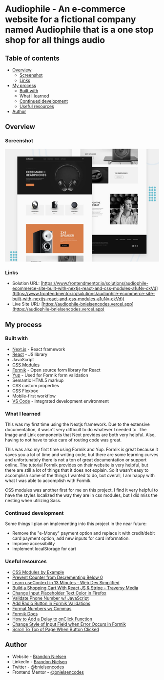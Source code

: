 # Audiophile - An e-commerce website for a fictional company named Audiophile that is a one stop shop for all things audio

## Table of contents

- [Overview](#overview)
  - [Screenshot](#screenshot)
  - [Links](#links)
- [My process](#my-process)
  - [Built with](#built-with)
  - [What I learned](#what-i-learned)
  - [Continued development](#continued-development)
  - [Useful resources](#useful-resources)
- [Author](#author)

## Overview

### Screenshot

![screenshot preview of Audiophile website](public/assets/screenshots/preview.jpg)

### Links

- Solution URL: [https://www.frontendmentor.io/solutions/audiophile-ecommerce-site-built-with-nextjs-react-and-css-modules-a1uNv-ckVd](https://www.frontendmentor.io/solutions/audiophile-ecommerce-site-built-with-nextjs-react-and-css-modules-a1uNv-ckVd))
- Live Site URL: [https://audiophile-bnielsencodes.vercel.app](https://audiophile-bnielsencodes.vercel.app)

## My process

### Built with

- [Next.js](https://nextjs.org/) - React framework
- [React](https://reactjs.org/) - JS library
- JavaScript
- [CSS Modules](https://github.com/css-modules/css-modules)
- [Formik](https://formik.org/) - Open source form library for React
- [Yup](https://github.com/jquense/yup) - Used for Formik form validation
- Semantic HTML5 markup
- CSS custom properties
- CSS Flexbox
- Mobile-first workflow
- [VS Code](https://code.visualstudio.com/) - Integrated development environment

### What I learned

This was my first time using the Nextjs framework. Due to the extensive documentation, it wasn't very difficult to do whatever I needed to. The Image and Link components that Next provides are both very helpful. Also, having to not have to take care of routing code was great.

This was also my first time using Formik and Yup. Formik is great because it saves you a lot of time and writing code, but there are some learning curves and unfortunately there is not a ton of great documentation or support online. The tutorial Formik provides on their website is very helpful, but there are still a lot of things that it does not explain. So it wasn't easy to accomplish some of the things I wanted to do, but overall, I am happy with what I was able to accomplish with Formik.

CSS modules was another first for me on this project. I find it very helpful to have the styles localized the way they are in css modules, but I did miss the nesting when utilizing Sass.

### Continued development

Some things I plan on implementing into this project in the near future:

- Remove the "e-Money" payment option and replace it with credit/debit card payment option, add new inputs for card information.
- Improve accessibility
- Implement localStorage for cart

### Useful resources

- [CSS Modules by Example](https://www.javascriptstuff.com/css-modules-by-example/)
- [Prevent Counter from Decrementing Below 0](https://stackoverflow.com/questions/48961319/how-to-stop-decrementing-the-value-if-it-is-less-than-zero-in-reactjs)
- [Learn useContext in 13 Minutes - Web Dev Simplified](https://www.youtube.com/watch?v=5LrDIWkK_Bc&t=2s)
- [Build a Shopping Cart With React JS & Stripe - Traversy Media](https://www.youtube.com/watch?v=_8M-YVY76O8)
- [Change Input Placeholder Text Color in Firefox](https://stackoverflow.com/questions/19621306/css-placeholder-text-color-on-firefox)
- [Validate Phone Number w/ JavaScript](https://stackoverflow.com/questions/4338267/validate-phone-number-with-javascript)
- [Add Radio Button in Formik Validations](https://stackoverflow.com/questions/58065376/how-to-add-radio-button-in-formik-validations-reactjs)
- [Format Numbers w/ Commas](https://sabe.io/blog/javascript-format-numbers-commas)
- [Formik Docs](https://formik.org/docs)
- [How to Add a Delay to onClick Function](https://forum.freecodecamp.org/t/how-to-add-a-delay-to-this-onclick-function/282168)
- [Change Style of Input Field when Error Occurs in Formik](https://stackoverflow.com/questions/62256709/change-style-of-existing-input-fields-whenever-error-occurs-in-react-formik/66395574#66395574)
- [Scroll To Top of Page When Button Clicked](https://levelup.gitconnected.com/how-to-create-a-scroll-to-top-button-in-reactjs-7b2f2563d6b0)

## Author

- Website - [Brandon Nielsen](https://www.bnielsen.dev)
- LinkedIn - [Brandon Nielsen](https://www.linkedin.com/in/bnielsencodes)
- Twitter - [@bnielsencodes](https://twitter.com/bnielsencodes)
- Frontend Mentor - [@bnielsencodes](https://www.frontendmentor.io/profile/bnielsencodes)
